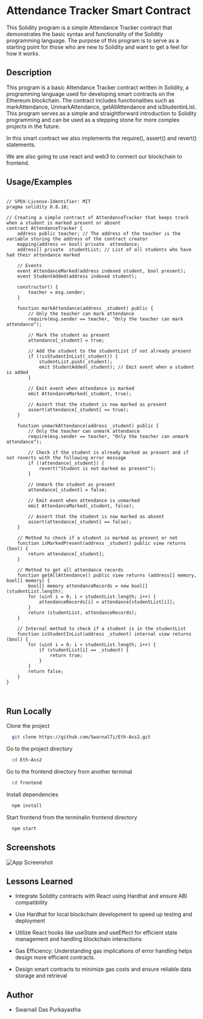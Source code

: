 # Attendance Tracker Smart Contract

This Solidity program is a simple Attendance Tracker contract that demonstrates the basic syntax and functionality of the Solidity programming language. The purpose of this program is to serve as a starting point for those who are new to Solidity and want to get a feel for how it works.

## Description

This program is a basic Attendance Tracker contract written in Solidity, a programming language used for developing smart contracts on the Ethereum blockchain. The contract includes functionalities such as markAttendance, UnmarkAttendance, getAllAttendance and isStudentinList. This program serves as a simple and straightforward introduction to Solidity programming and can be used as a stepping stone for more complex projects in the future.

In this smart contract we also implements the require(), assert() and revert() statements.

We are also going to use react and web3 to connect our blockchain to frontend.


## Usage/Examples

```solidity

// SPDX-License-Identifier: MIT
pragma solidity 0.8.18;

// Creating a simple contract of AttendanceTracker that keeps track when a student is marked present or absent
contract AttendanceTracker {
    address public teacher; // The address of the teacher is the variable storing the address of the contract creator
    mapping(address => bool) private  attendance;
    address[] private  studentList; // List of all students who have had their attendance marked

    // Events
    event AttendanceMarked(address indexed student, bool present);
    event StudentAdded(address indexed student);

    constructor() {
        teacher = msg.sender;
    }

    function markAttendance(address _student) public {
        // Only the teacher can mark attendance
        require(msg.sender == teacher, "Only the teacher can mark attendance");

        // Mark the student as present
        attendance[_student] = true;

        // Add the student to the studentList if not already present
        if (!isStudentInList(_student)) {
            studentList.push(_student);
            emit StudentAdded(_student); // Emit event when a student is added
        }

        // Emit event when attendance is marked
        emit AttendanceMarked(_student, true);

        // Assert that the student is now marked as present
        assert(attendance[_student] == true);
    }

    function unmarkAttendance(address _student) public {
        // Only the teacher can unmark attendance
        require(msg.sender == teacher, "Only the teacher can unmark attendance");

        // Check if the student is already marked as present and if not reverts with the following error message 
        if (!attendance[_student]) {
            revert("Student is not marked as present");
        }

        // Unmark the student as present
        attendance[_student] = false;

        // Emit event when attendance is unmarked
        emit AttendanceMarked(_student, false);

        // Assert that the student is now marked as absent
        assert(attendance[_student] == false);
    }

    // Method to check if a student is marked as present or not
    function isMarkedPresent(address _student) public view returns (bool) {
        return attendance[_student];
    }

    // Method to get all attendance records
    function getAllAttendance() public view returns (address[] memory, bool[] memory) {
        bool[] memory attendanceRecords = new bool[](studentList.length);
        for (uint i = 0; i < studentList.length; i++) {
            attendanceRecords[i] = attendance[studentList[i]];
        }
        return (studentList, attendanceRecords);
    }

    // Internal method to check if a student is in the studentList
    function isStudentInList(address _student) internal view returns (bool) {
        for (uint i = 0; i < studentList.length; i++) {
            if (studentList[i] == _student) {
                return true;
            }
        }
        return false;
    }
}
        
    
```


## Run Locally

Clone the project

```bash
  git clone https://github.com/Swarnal7i/Eth-Ass2.git
```

Go to the project directory

```bash
  cd Eth-Ass2
```

Go to the frontend directory from another terminal

```bash
  cd frontend
```

Install dependencies

```bash
  npm install
```

Start frontend from the terminalin frontend directory

```bash
  npm start
```

## Screenshots

![App Screenshot](https://res.cloudinary.com/dsprifizw/image/upload/v1724831753/Screenshot_2024-08-28_132050_ahxwqs.png)

## Lessons Learned

- Integrate Solidity contracts with React using Hardhat and ensure ABI compatibility

- Use Hardhat for local blockchain development to speed up testing and deployment

- Utilize React hooks like useState and useEffect for efficient state management and handling blockchain interactions

- Gas Efficiency: Understanding gas implications of error handling helps design more efficient contracts.

- Design smart contracts to minimize gas costs and ensure reliable data storage and retrieval


## Author

- Swarnali Das Purkayastha
